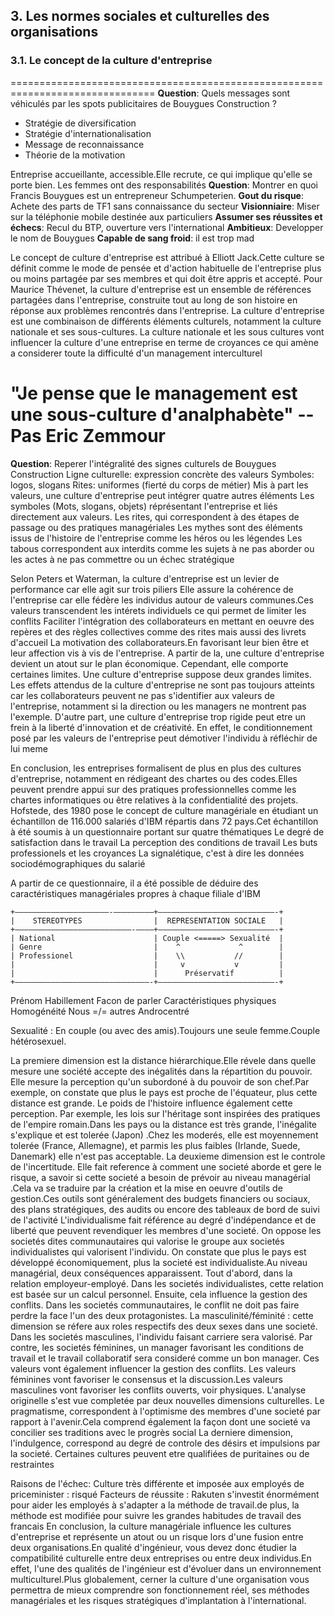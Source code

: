 ﻿## 3. Les normes sociales et culturelles des organisations
### 3.1. Le concept de la culture d'entreprise
===============================================================================
**Question**: Quels messages sont véhiculés par les spots publicitaires de Bouygues Construction ?
 * Stratégie de diversification
 * Stratégie d'internationalisation
 * Message de reconnaissance
 * Théorie de la motivation

Entreprise accueillante, accessible.Elle recrute, ce qui implique qu'elle se porte bien.
Les femmes ont des responsabilités
**Question**: Montrer en quoi Francis Bouygues est un entrepreneur Schumpeterien.
**Gout du risque**: Achete des parts de TF1 sans connaissance du secteur
**Visionniaire**: Miser sur la téléphonie mobile destinée aux particuliers
**Assumer ses réussites et échecs**: Recul du BTP, ouverture vers l'international
**Ambitieux**: Developper le nom de Bouygues
**Capable de sang froid**: il est trop mad

Le concept de culture d'entreprise est attribué à Elliott Jack.Cette culture se définit comme le mode de pensée et d'action habituelle de l'entreprise plus ou moins partagée par ses membres et qui doit être appris et accepté. Pour Maurice Thévenet, la culture d'entreprise est un ensemble de références partagées dans l'entreprise, construite tout au long de son histoire en réponse aux problèmes rencontrés dans l'entreprise.
La culture d'entreprise est une combinaison de différents éléments culturels, notamment la culture nationale et ses sous-cultures. 
La culture nationale et les sous cultures vont influencer la culture d'une entreprise en terme de croyances ce qui amène a considerer toute la difficulté d'un management interculturel

# "Je pense que le management est une sous-culture d'analphabète" -- Pas Eric Zemmour

**Question**: Reperer l'intégralité des signes culturels de Bouygues Construction
Ligne culturelle: expression concrète des valeurs
Symboles: logos, slogans
Rites: uniformes (fierté du corps de métier)
Mis à part les valeurs, une culture d'entreprise peut intégrer quatre autres éléments
Les symboles (Mots, slogans, objets) réprésentant l'entreprise et liés directement aux valeurs.
Les rites, qui correspondent à des étapes de passage ou des pratiques managériales
Les mythes sont des éléments issus de l'histoire de l'entreprise comme les héros ou les légendes
Les tabous correspondent aux interdits comme les sujets à ne pas aborder ou les actes à ne pas commettre ou un échec stratégique

Selon Peters et Waterman, la culture d'entreprise est un levier de performance car elle agit sur trois piliers
Elle assure la cohérence de l'entreprise car elle fédère les individus autour de valeurs communes.Ces valeurs transcendent les intérets individuels ce qui permet de limiter les conflits
Faciliter l'intégration des collaborateurs en mettant en oeuvre des repères et des règles collectives comme des rites mais aussi des livrets d'accueil
La motivation des collaborateurs.En favorisant leur bien être et leur affection vis à vis de l'entreprise.
A partir de la, une culture d'entreprise devient un atout sur le plan économique. Cependant, elle comporte certaines limites.
Une culture d'entreprise suppose deux grandes limites.
Les effets attendus de la culture d'entreprise ne sont pas toujours atteints car les collaborateurs peuvent ne pas s'identifier aux valeurs de l'entreprise, notamment si la direction ou les managers ne montrent pas l'exemple.
D'autre part, une culture d'entreprise trop rigide peut etre un frein à la liberté d'innovation et de créativité. En effet, le conditionnement posé par les valeurs de l'entreprise peut démotiver l'individu à réfléchir de lui meme

En conclusion, les entreprises formalisent de plus en plus des cultures d'entreprise, notamment en rédigeant des chartes ou des codes.Elles peuvent prendre appui sur des pratiques professionnelles comme les chartes informatiques ou être relatives à la confidentialité des projets.
Hofstede, des 1980 pose le concept de culture managériale en étudiant un échantillon de 116.000 salariés d'IBM répartis dans 72 pays.Cet échantillon à été soumis à un questionnaire portant sur quatre thématiques
Le degré de satisfaction dans le travail
La perception des conditions de travail
Les buts professionels et les croyances
La signalétique, c'est à dire les données sociodémographiques du salarié

A partir de ce questionnaire, il a été possible de déduire des caractéristiques managériales propres à chaque filiale d'IBM


    +–––––––––––––––––––––-–––––––––+––––––––––––––––––––––––––-+
    |    STEREOTYPES                |  REPRESENTATION SOCIALE   |
    +––––––––––––––––––––––––––-––––+––––––––––––––––––––––––––-+
    | National                      | Couple <=====> Sexualité  |
    | Genre                         |    ^             ^        |
    | Professionel                  |    \\           //        |
    |                               |     v           v         |
    |                               |      Préservatif          |
    +––––––––––––––––––––––––––––––-+––––––––––––––––––––––––––-+

Prénom
Habillement
Facon de parler
Caractéristiques physiques
Homogénéité
Nous =/= autres
Androcentré

Sexualité : En couple (ou avec des amis).Toujours une seule femme.Couple hétérosexuel.

La premiere dimension est la distance hiérarchique.Elle révele dans quelle mesure une société accepte des inégalités dans la répartition du pouvoir. Elle mesure la perception qu'un subordoné à du pouvoir de son chef.Par exemple, on constate que plus le pays est proche de l'équateur, plus cette distance est grande. Le poids de l'histoire influence également cette perception. Par exemple, les lois sur l'héritage sont inspirées des pratiques de l'empire romain.Dans les pays ou la distance est très grande, l'inégalite s'explique et est tolerée (Japon) .Chez les moderés, elle est moyennement tolerée (France, Allemagne), et parmis les plus faibles (Irlande, Suede, Danemark) elle n'est pas acceptable.
La deuxieme dimension est le controle de l'incertitude. Elle fait reference à comment une societé aborde et gere le risque, a savoir si cette societé a besoin de prévoir au niveau managérial .Cela va se traduire par la création et la mise en oeuvre d'outils de gestion.Ces outils sont généralement des budgets financiers ou sociaux, des plans stratégiques, des audits ou encore des tableaux de bord de suivi de l'activité
L'individualisme fait référence au degré d'indépendance et de liberté que peuvent revendiquer les membres d'une societé. On oppose les societés dites communautaires qui valorise le groupe aux societés individualistes qui valorisent l'individu. On constate que plus le pays est développé économiquement, plus la societé est individualiste.Au niveau managérial, deux conséquences apparaissent. Tout d'abord, dans la relation employeur-employé. Dans les societés individualistes, cette relation est basée sur un calcul personnel. Ensuite, cela influence la gestion des conflits. Dans les societés communautaires, le conflit ne doit pas faire perdre la face l'un des deux protagonistes.
La masculinité/féminité : cette dimension se réfere aux roles respectifs des deux sexes dans une societé. Dans les societés masculines, l'individu faisant carriere sera valorisé. Par contre, les societés féminines, un manager favorisant les conditions de travail et le travail collaboratif sera consideré comme un bon manager. Ces valeurs vont également influencer la gestion des conflits.
Les valeurs féminines vont favoriser le consensus et la discussion.Les valeurs masculines vont favoriser les conflits ouverts, voir physiques.
L'analyse originelle s'est vue completée par deux nouvelles dimensions culturelles.
Le pragmatisme, correspondent à l'optimisme des membres d'une societé par rapport à l'avenir.Cela comprend également la façon dont une societé va concilier ses traditions avec le progrès social
La derniere dimension, l'indulgence, correspond au degré de controle des désirs et impulsions par la societé.
Certaines cultures peuvent etre qualifiées de puritaines ou de restraintes

Raisons de l'échec: Culture très différente et imposée aux employés de priceminister : risqué
Facteurs de réussite : Rakuten s'investit énormément pour aider les employés à s'adapter a la méthode de travail.de plus, la méthode est modifiée pour suivre les grandes habitudes de travail des francais
En conclusion, la culture managériale influence les cultures d'entreprise et représente un atout ou un risque lors d'une fusion entre deux organisations.En qualité d'ingénieur, vous devez donc étudier la compatibilité culturelle entre deux entreprises ou entre deux individus.En effet, l'une des qualités de l'ingénieur est d'évoluer dans un environnement multiculturel.Plus globalement, cerner la culture d'une organisation vous permettra de mieux comprendre son fonctionnement réel, ses méthodes managériales et les risques stratégiques d'implantation à l'international.
